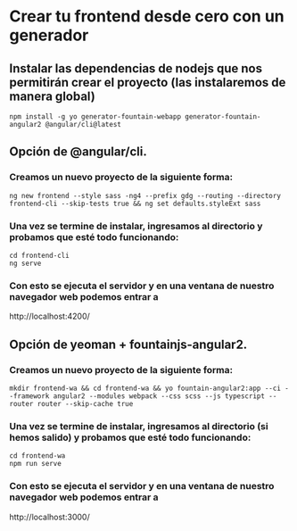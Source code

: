 # Crear tu frontend desde cero con un generador
## Instalar las dependencias de nodejs que nos permitirán crear el proyecto (las instalaremos de manera global)
```
npm install -g yo generator-fountain-webapp generator-fountain-angular2 @angular/cli@latest
```
## Opción de @angular/cli.
### Creamos un nuevo proyecto de la siguiente forma:
```
ng new frontend --style sass -ng4 --prefix gdg --routing --directory frontend-cli --skip-tests true && ng set defaults.styleExt sass
```
### Una vez se termine de instalar, ingresamos al directorio y probamos que esté todo funcionando:
```
cd frontend-cli
ng serve
```
### Con esto se ejecuta el servidor y en una ventana de nuestro navegador web podemos entrar a
http://localhost:4200/

## Opción de yeoman + fountainjs-angular2.
### Creamos un nuevo proyecto de la siguiente forma:
```
mkdir frontend-wa && cd frontend-wa && yo fountain-angular2:app --ci --framework angular2 --modules webpack --css scss --js typescript --router router --skip-cache true
```
### Una vez se termine de instalar, ingresamos al directorio (si hemos salido) y probamos que esté todo funcionando:
```
cd frontend-wa
npm run serve
```
### Con esto se ejecuta el servidor y en una ventana de nuestro navegador web podemos entrar a
http://localhost:3000/